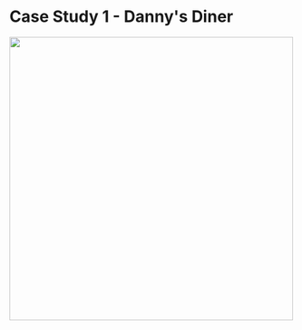 # Case Study 1 - Danny's Diner

<img src = "https://8weeksqlchallenge.com/images/case-study-designs/1.png" width="500" height="500">
